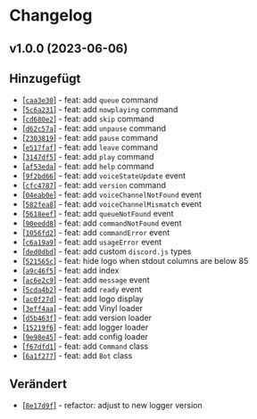 # Changelog

<!--
    ## v<Version> (<Datum>)
    ### Hinzugefügt
    ### Verändert
    ### Behoben
    ### Entfernt
-->

## v1.0.0 (2023-06-06)
## Hinzugefügt
- [[`caa3e30`](https://github.com/uelgum/purple-rain/commit/caa3e30)] - feat: add `queue` command
- [[`5c6a231`](https://github.com/uelgum/purple-rain/commit/5c6a231)] - feat: add `nowplaying` command
- [[`cd680e2`](https://github.com/uelgum/purple-rain/commit/cd680e2)] - feat: add `skip` command
- [[`d62c57a`](https://github.com/uelgum/purple-rain/commit/d62c57a)] - feat: add `unpause` command
- [[`2303819`](https://github.com/uelgum/purple-rain/commit/2303819)] - feat: add `pause` command
- [[`e517faf`](https://github.com/uelgum/purple-rain/commit/e517faf)] - feat: add `leave` command
- [[`3147df5`](https://github.com/uelgum/purple-rain/commit/3147df5)] - feat: add `play` command
- [[`af53eda`](https://github.com/uelgum/purple-rain/commit/af53eda)] - feat: add `help` command
- [[`9f2bd66`](https://github.com/uelgum/purple-rain/commit/9f2bd66)] - feat: add `voiceStateUpdate` event
- [[`cfc4787`](https://github.com/uelgum/purple-rain/commit/cfc4787)] - feat: add `version` command
- [[`04eab0e`](https://github.com/uelgum/purple-rain/commit/04eab0e)] - feat: add `voiceChannelNotFound` event
- [[`582fea8`](https://github.com/uelgum/purple-rain/commit/582fea8)] - feat: add `voiceChannelMismatch` event
- [[`5618eef`](https://github.com/uelgum/purple-rain/commit/5618eef)] - feat: add `queueNotFound` event
- [[`90eedd8`](https://github.com/uelgum/purple-rain/commit/90eedd8)] - feat: add `commandNotFound` event
- [[`1056fd2`](https://github.com/uelgum/purple-rain/commit/1056fd2)] - feat: add `commandError` event
- [[`c6a19a9`](https://github.com/uelgum/purple-rain/commit/c6a19a9)] - feat: add `usageError` event
- [[`ded0dbd`](https://github.com/uelgum/purple-rain/commit/ded0dbd)] - feat: add custom `discord.js` types
- [[`521565c`](https://github.com/uelgum/purple-rain/commit/521565c)] - feat: hide logo when stdout columns are below 85
- [[`a9c46f5`](https://github.com/uelgum/purple-rain/commit/a9c46f5)] - feat: add index
- [[`ac6e2c9`](https://github.com/uelgum/purple-rain/commit/ac6e2c9)] - feat: add `message` event
- [[`5cda4b2`](https://github.com/uelgum/purple-rain/commit/5cda4b2)] - feat: add `ready` event
- [[`ac0f27d`](https://github.com/uelgum/purple-rain/commit/ac0f27d)] - feat: add logo display
- [[`3eff4aa`](https://github.com/uelgum/purple-rain/commit/3eff4aa)] - feat: add Vinyl loader
- [[`d5b463f`](https://github.com/uelgum/purple-rain/commit/d5b463f)] - feat: add version loader
- [[`15219f6`](https://github.com/uelgum/purple-rain/commit/15219f6)] - feat: add logger loader
- [[`9e98e45`](https://github.com/uelgum/purple-rain/commit/9e98e45)] - feat: add config loader
- [[`f67dfd1`](https://github.com/uelgum/purple-rain/commit/f67dfd1)] - feat: add `Command` class
- [[`6a1f277`](https://github.com/uelgum/purple-rain/commit/6a1f277)] - feat: add `Bot` class

## Verändert
- [[`8e17d9f`](https://github.com/uelgum/purple-rain/commit/8e17d9f)] - refactor: adjust to new logger version